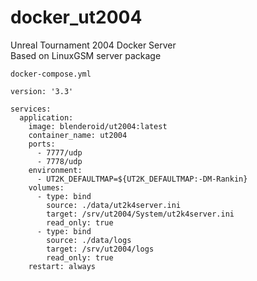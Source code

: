 # docker_ut2004
Unreal Tournament 2004 Docker Server  
Based on LinuxGSM server package  
  
`docker-compose.yml`
```
version: '3.3'

services:
  application:
    image: blenderoid/ut2004:latest
    container_name: ut2004
    ports:
      - 7777/udp
      - 7778/udp
    environment:
      - UT2K_DEFAULTMAP=${UT2K_DEFAULTMAP:-DM-Rankin}
    volumes:
      - type: bind
        source: ./data/ut2k4server.ini
        target: /srv/ut2004/System/ut2k4server.ini
        read_only: true
      - type: bind
        source: ./data/logs
        target: /srv/ut2004/logs
        read_only: true
    restart: always
```
